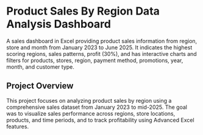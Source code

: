 # Product Sales By Region Data Analysis Dashboard
A sales dashboard in Excel providing product sales information from region, store and month from January 2023 to June 2025. It indicates the highest scoring regions, sales patterns, profit (30%), and has interactive charts and filters for products, stores, region, payment method, promotions, year, month, and customer type.

## Project Overview

This project focuses on analyzing product sales by region using a comprehensive sales dataset from January 2023 to mid-2025. The goal was to visualize sales performance across regions, store locations, products, and time periods, and to track profitability using Advanced Excel features.
